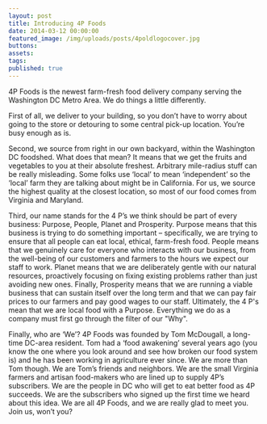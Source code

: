 ```yaml
---
layout: post
title: Introducing 4P Foods
date: 2014-03-12 00:00:00
featured_image: /img/uploads/posts/4poldlogocover.jpg
buttons:
assets:
tags:
published: true
---
```


<div class="editable"><p>4P Foods is the newest farm-fresh food delivery company serving the Washington DC Metro Area. We do things a little differently.</p><p>First of all, we deliver to your building, so you don&rsquo;t have to worry about going to the store or detouring to some central pick-up location. You&rsquo;re busy enough as is.</p><p>Second, we source from right in our own backyard, within the Washington DC foodshed. What does that mean? It means that we get the fruits and vegetables to you at their absolute freshest. Arbitrary mile-radius stuff can be really misleading. Some folks use &lsquo;local&rsquo; to mean &lsquo;independent&rsquo; so the &lsquo;local&rsquo; farm they are talking about might be in California. For us, we source the highest quality at the closest location, so most of our food comes from Virginia and Maryland.</p><p>Third, our name stands for the 4 P&rsquo;s we think should be part of every business: Purpose, People, Planet and Prosperity. Purpose means that this business is trying to do something important &ndash; specifically, we are trying to ensure that all people can eat local, ethical, farm-fresh food. People means that we genuinely care for everyone who interacts with our business, from the well-being of our customers and farmers to the hours we expect our staff to work. Planet means that we are deliberately gentle with our natural resources, proactively focusing on fixing existing problems rather than just avoiding new ones. Finally, Prosperity means that we are running a viable business that can sustain itself over the long term and that we can pay fair prices to our farmers and pay good wages to our staff. Ultimately, the 4 P's mean that we are local food with a Purpose. Everything we do as a company must first go through the filter of our "Why".&nbsp;</p><p>Finally, who are &lsquo;We&rsquo;? 4P Foods was founded by Tom McDougall, a long-time DC-area resident. Tom had a &lsquo;food awakening&rsquo; several years ago (you know the one where you look around and see how broken our food system is) and he has been working in agriculture ever since. We are more than Tom though. We are Tom&rsquo;s friends and neighbors. We are the small Virginia farmers and artisan food-makers who are lined up to supply 4P&rsquo;s subscribers. We are the people in DC who will get to eat better food as 4P succeeds. We are the subscribers who signed up the first time we heard about this idea. We are all 4P Foods, and we are really glad to meet you. Join us, won&rsquo;t you?</p></div>